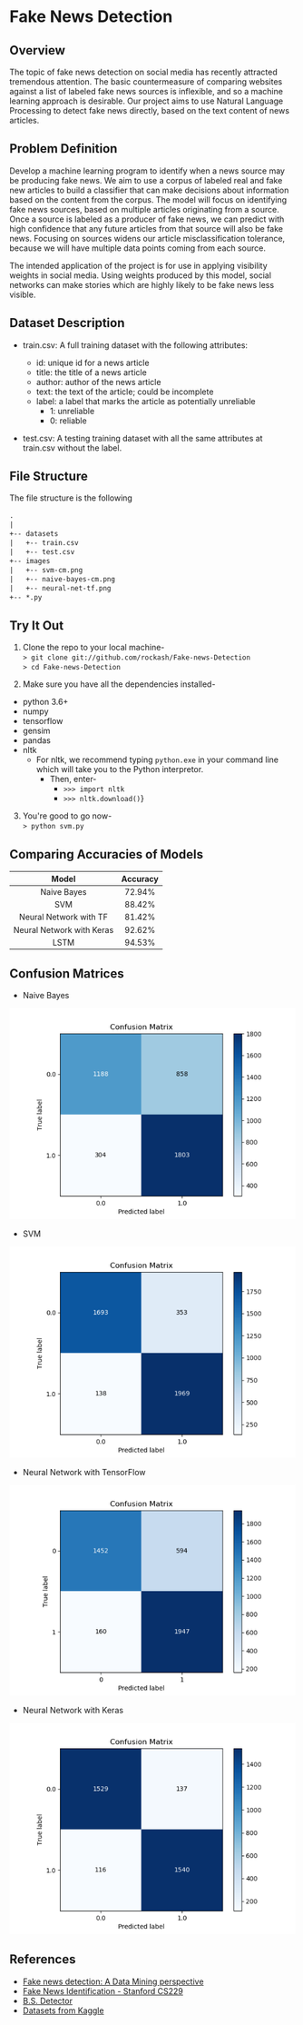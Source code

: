 # Fake News Detection

## Overview  
The topic of fake news detection on social media has recently attracted tremendous attention. The basic countermeasure of comparing websites against a list of labeled fake news sources is inflexible, and so a machine learning approach is desirable.  Our project aims to use Natural Language Processing to detect fake news directly, based on the text content of news articles. 

## Problem Definition
Develop a machine learning program to identify when a news source may be producing fake news. We aim to use a corpus of labeled real and fake new articles to build a classifier that can make decisions about information based on the content from the corpus. The model will focus on identifying fake news sources, based on multiple articles originating from a source.  Once a source is labeled as a producer of fake news, we can predict with high confidence that any future articles from that source will also be fake news.  Focusing on sources widens our article misclassification tolerance, because we will have multiple data points coming from each source.  

The intended application of the project is for use in applying visibility weights in social media.  Using weights produced by this model, social networks can make stories which are highly likely to be fake news less visible.

## Dataset Description

* train.csv: A full training dataset with the following attributes:
  * id: unique id for a news article
  * title: the title of a news article
  * author: author of the news article
  * text: the text of the article; could be incomplete
  * label: a label that marks the article as potentially unreliable
    * 1: unreliable
    * 0: reliable

* test.csv: A testing training dataset with all the same attributes at train.csv without the label.

## File Structure
The file structure is the following

```
.
|
+-- datasets
|   +-- train.csv
|   +-- test.csv
+-- images
|   +-- svm-cm.png
|   +-- naive-bayes-cm.png
|   +-- neural-net-tf.png
+-- *.py
```

## Try It Out

1. Clone the repo to your local machine-  
`> git clone git://github.com/rockash/Fake-news-Detection`  
`> cd Fake-news-Detection`

2. Make sure you have all the dependencies installed-  
 * python 3.6+
 * numpy
 * tensorflow
 * gensim
 * pandas
 * nltk
   * For nltk, we recommend typing `python.exe` in your command line which will take you to the Python interpretor.  
     * Then, enter-
       * `>>> import nltk`
       * `>>> nltk.download()`}
    
3. You're good to go now-  
`> python svm.py`

## Comparing Accuracies of Models

| Model                     | Accuracy     |
|:-------------------------:|:------------:|
| Naive Bayes               | 72.94%       |
| SVM                       | 88.42%       |
| Neural Network with TF    | 81.42%       |
| Neural Network with Keras | 92.62%       |
| LSTM                      | 94.53%       |

## Confusion Matrices

* Naive Bayes

![](images/naive-bayes-cm.png)

* SVM

![](images/svm-cm.png)

* Neural Network with TensorFlow

![](images/neural-net-tf.png)

* Neural Network with Keras

![](images/neural-net-keras.png)

## References
  * [Fake news detection: A Data Mining perspective](https://arxiv.org/pdf/1708.01967.pdf)
  * [Fake News Identification - Stanford CS229](http://cs229.stanford.edu/proj2017/final-reports/5244348.pdf)
  * [B.S. Detector](https://github.com/bs-detector/bs-detector)
  * [Datasets from Kaggle](https://www.kaggle.com/c/fake-news/data)

